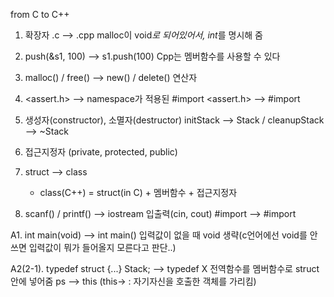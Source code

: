 from C to C++
1. 확장자 .c --> .cpp
   malloc이 void*로 되어있어서, int*를 명시해 줌

2. push(&s1, 100) --> s1.push(100)
   Cpp는 멤버함수를 사용할 수 있다

3. malloc() / free() --> new() / delete() 연산자

4. <assert.h> --> namespace가 적용된 <cassert>
   #import <assert.h> --> #import <cassert>

5. 생성자(constructor), 소멸자(destructor)
   initStack --> Stack / cleanupStack --> ~Stack

6. 접근지정자 (private, protected, public)

7. struct --> class
   - class(C++) = struct(in C) + 멤버함수 + 접근지정자

8. scanf() / printf() --> iostream 입출력(cin, cout)
   #import <cstdio> --> #import <iostream>


A1. int main(void) --> int main()
     입력값이 없을 때 void 생략(c언어에선 void를 안쓰면 입력값이 뭐가 들어올지 모른다고 판단..)

A2(2-1). typedef struct {...} Stack; --> typedef X
   전역함수를 멤버함수로 struct안에 넣어줌
   ps --> this (this-> : 자기자신을 호출한 객체를 가리킴)
